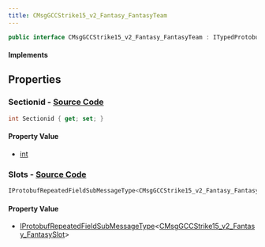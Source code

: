 ```yaml
---
title: CMsgGCCStrike15_v2_Fantasy_FantasyTeam
---
```


```csharp
public interface CMsgGCCStrike15_v2_Fantasy_FantasyTeam : ITypedProtobuf<CMsgGCCStrike15_v2_Fantasy_FantasyTeam>, INativeHandle
```

#### Implements

## Properties

### **Sectionid** - [Source Code](https://github.com/swiftly-solution/swiftlys2/blob/main/managed/src/SwiftlyS2.Generated/Protobufs/Interfaces/CMsgGCCStrike15_v2_Fantasy_FantasyTeam.cs#L13)

```csharp
int Sectionid { get; set; }
```

#### Property Value

- [int](https://learn.microsoft.com/dotnet/api/system.int32)

### **Slots** - [Source Code](https://github.com/swiftly-solution/swiftlys2/blob/main/managed/src/SwiftlyS2.Generated/Protobufs/Interfaces/CMsgGCCStrike15_v2_Fantasy_FantasyTeam.cs#L16)

```csharp
IProtobufRepeatedFieldSubMessageType<CMsgGCCStrike15_v2_Fantasy_FantasySlot> Slots { get; }
```

#### Property Value

- [IProtobufRepeatedFieldSubMessageType](/docs/api/shared/netmessages/iprotobufrepeatedfieldsubmessagetype-1)<[CMsgGCCStrike15_v2_Fantasy_FantasySlot](/docs/api/shared/protobufdefinitions/cmsggccstrike15_v2_fantasy_fantasyslot)>

